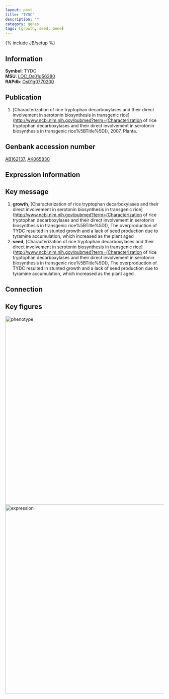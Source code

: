 ```yaml
---
layout: post
title: "TYDC"
description: ""
category: genes
tags: [growth, seed, Gene]
---
```

{% include JB/setup %}

## Information
__Symbol__: TYDC  
__MSU__: [LOC_Os01g56380](http://rice.plantbiology.msu.edu/cgi-bin/ORF_infopage.cgi?orf=LOC_Os01g56380)  
__RAPdb__: [Os01g0770200](http://rapdb.dna.affrc.go.jp/viewer/gbrowse_details/irgsp1?name=Os01g0770200)  

## Publication
1. [Characterization of rice tryptophan decarboxylases and their direct involvement in serotonin biosynthesis in transgenic rice](http://www.ncbi.nlm.nih.gov/pubmed?term=(Characterization of rice tryptophan decarboxylases and their direct involvement in serotonin biosynthesis in transgenic rice%5BTitle%5D)), 2007, Planta.

## Genbank accession number
[AB162137](http://www.ncbi.nlm.nih.gov/nuccore/AB162137), [AK065830](http://www.ncbi.nlm.nih.gov/nuccore/AK065830)

## Expression information

## Key message
1. __growth__, [Characterization of rice tryptophan decarboxylases and their direct involvement in serotonin biosynthesis in transgenic rice](http://www.ncbi.nlm.nih.gov/pubmed?term=(Characterization of rice tryptophan decarboxylases and their direct involvement in serotonin biosynthesis in transgenic rice%5BTitle%5D)),  The overproduction of TYDC resulted in stunted growth and a lack of seed production due to tyramine accumulation, which increased as the plant aged
2. __seed__, [Characterization of rice tryptophan decarboxylases and their direct involvement in serotonin biosynthesis in transgenic rice](http://www.ncbi.nlm.nih.gov/pubmed?term=(Characterization of rice tryptophan decarboxylases and their direct involvement in serotonin biosynthesis in transgenic rice%5BTitle%5D)),  The overproduction of TYDC resulted in stunted growth and a lack of seed production due to tyramine accumulation, which increased as the plant aged

## Connection

## Key figures
<img src="http://ricencode.github.io/images/TYDC.pheno.png" alt="phenotype"  style="width: 600px;"/>

<img src="http://ricencode.github.io/images/TYDC.exp.png" alt="expression"  style="width: 600px;"/>


